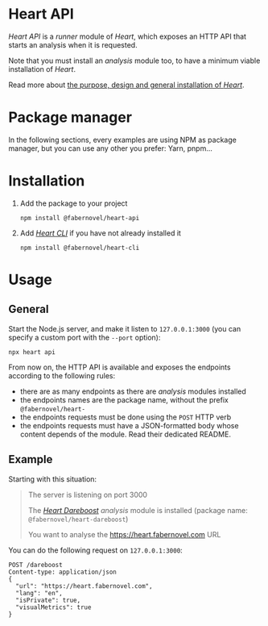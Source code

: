 # Heart API

_Heart API_ is a _runner_ module of _Heart_, which exposes an HTTP API that starts an analysis when it is requested.

Note that you must install an _analysis_ module too, to have a minimum viable installation of _Heart_.

Read more about [the purpose, design and general installation of _Heart_](https://gitlab.com/fabernovel/heart/-/blob/master/README.md).

# Package manager

In the following sections, every examples are using NPM as package manager, but you can use any other you prefer: Yarn, pnpm...

# Installation

1. Add the package to your project

    ```shell
    npm install @fabernovel/heart-api
    ```

2. Add _[Heart CLI](https://www.npmjs.com/package/@fabernovel/heart-cli)_ if you have not already installed it

    ```shell
    npm install @fabernovel/heart-cli
    ```

# Usage

## General

Start the Node.js server, and make it listen to `127.0.0.1:3000` (you can specify a custom port with the `--port` option):

```shell
npx heart api
```

From now on, the HTTP API is available and exposes the endpoints according to the following rules:
* there are as many endpoints as there are _analysis_ modules installed
* the endpoints names are the package name, without the prefix `@fabernovel/heart-`
* the endpoints requests must be done using the `POST` HTTP verb
* the endpoints requests must have a JSON-formatted body whose content depends of the module. Read their dedicated README.

## Example

Starting with this situation:

> The server is listening on port 3000
>
> The _[Heart Dareboost](https://www.npmjs.com/package/@fabernovel/heart-dareboost)_ _analysis_ module is installed (package name: `@fabernovel/heart-dareboost`)
>
> You want to analyse the https://heart.fabernovel.com URL

You can do the following request on `127.0.0.1:3000`:

```http
POST /dareboost
Content-type: application/json
{
  "url": "https://heart.fabernovel.com",
  "lang": "en",
  "isPrivate": true,
  "visualMetrics": true
}
```
